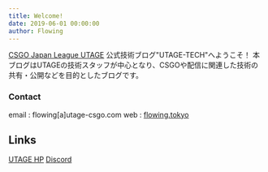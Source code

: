 ```yaml
---
title: Welcome!
date: 2019-06-01 00:00:00
author: Flowing
---
```


[CSGO Japan League UTAGE](https://utage-csgo.com/) 公式技術ブログ"UTAGE-TECH"へようこそ！
本ブログはUTAGEの技術スタッフが中心となり、CSGOや配信に関連した技術の共有・公開などを目的としたブログです。


### Contact
email : flowing[a]utage-csgo.com
web : [flowing.tokyo](https://flwoing.tokyo/aboutme)

## Links
[UTAGE HP](https://utage-csgo.com)
[Discord](https://discord.gg/5NEPXKU)